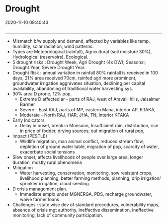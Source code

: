 # Drought

2020-11-10 09:40:43

```toc
```

---

- Mismatch b/w supply and demand, affected by variables like temp, humidity, solar radiation, wind patterns.
- Types are Meteorological (rainfall), Agricultural (soil moisture 30%), Hydrological (reservoirs), Ecological.
- 5 drought risks : Drought Week, Agri Drought (4x DW), Seasonal, Drought Year, Severe Drought Year.
- Drought Risk : annual variation in rainfall 80% rainfall is received in 100 days, 21% area received 70cm, rainfed agri more prominent, groundwater irrigation aggravates situation, declining per capital availability, abandoning of traditional water harvesting sys.
- 30% area D prone, 12% pop.
    - Extreme D affected ar - parts of RAJ, west of Aravalli hills, Jaisalmer Barmer
    - Severe - East RAJ, parts of MP, eastern Maha, interior AP, KTAKA,
    - Moderate - North RAJ, HAR, JHA, TN, interior KTAKA
- Early Indicators
    - Delay in onset, break in Monsoon, Insufficient rain, distribution, rise in price of fodder, drying sources, out migration of rural pop,
- Impact (PESTLE)
    - Wildlife migration, man animal conflict, reduced stream flow, depletion of ground water table, migration of pop, scarcity of water, exacerbate social tensions
- Slow onset, affects livelihoods of people over large area, longer duration, mostly rural phenomena
- Mitigation
    - Water harvesting, conservation, monitoring, sow resistant crops, livelihood planning, better farming methods, planning, drip irrigation/ sprinkler irrigation, cloud seeding.
- D crisis management plan.
    - Immediate emplo under MGNERGA, PDS, recharge groundwater, waive farmer loans
- Challenges : state wise dev of standard procedures, vulnerability maps, absence of crisis mgt authority, ineffective dissemination, ineffective monitoring, lack of community participation.
